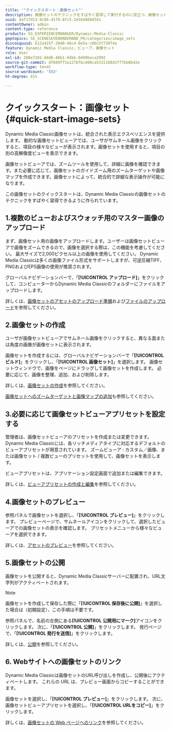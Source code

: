 ```yaml
---
title: '"クイックスタート：画像セット"'
description: 画像セットのテクニックをすばやく習得して実行するのに役立つ、画像セットの概要とクイックスタートを示します。
uuid: daf17d13-9c06-41f0-8fc5-2e56d460d341
contentOwner: admin
content-type: reference
products: SG_EXPERIENCEMANAGER/Dynamic-Media-Classic
geptopics: SG_SCENESEVENONDEMAND_PK/categories/image_sets
discoiquuid: 612a425f-2840-46c4-8e5a-c0bc5f738f4e
feature: Dynamic Media Classic，ビューア，画像セット
role: User
exl-id: 280e7201-84d6-46b1-94bb-0499beca2992
source-git-commit: df689ff5a127bfbc400ca5331168d1ff7bb0b42e
workflow-type: tm+mt
source-wordcount: '553'
ht-degree: 41%

---
```


# クイックスタート：画像セット{#quick-start-image-sets}

Dynamic Media Classic画像セットは、統合された表示エクスペリエンスを提供します。 動的な画像セットビューアでは、ユーザがサムネール画像をクリックすると、項目の様々なビューが表示されます。画像セットを使用すると、項目の別の高解像度ビューを表示できます。

画像セットビューアでは、ズームツールを使用して、詳細に画像を確認できます。また必要に応じて、画像セットのガイドズーム用のズームターゲットや画像マップを作成できます。画像セットによって、統合的で詳細な表示操作が可能になります。

この画像セットのクイックスタートは、Dynamic Media Classicの画像セットのテクニックをすばやく習得できるように作られています。

## 1.複数のビューおよびスウォッチ用のマスター画像のアップロード

まず、画像セット用の画像をアップロードします。ユーザーは画像セットビューアで画像をズームできるので、画像を選択する際は、この機能を考慮してください。 最大サイズで2,000ピクセル以上の画像を使用してください。 Dynamic Media Classicは多くの画像ファイル形式をサポートしますが、可逆圧縮TIFF、PNGおよびEPS画像の使用が推奨されます。

グローバルナビゲーションバーで、「**[!UICONTROL アップロード]**」をクリックして、コンピューターからDynamic Media Classicのフォルダーにファイルをアップロードします。

詳しくは、[画像セットのアセットのアップロード準備](preparing-image-set-assets-upload.md#preparing-image-set-assets-for-upload)および[ファイルのアップロード](uploading-files.md#uploading-your-files)を参照してください。

## 2.画像セットの作成

ユーザが画像セットビューアでサムネール画像をクリックすると、異なる面または角度の画像が画像セットに表示されます。

画像セットを作成するには、グローバルナビゲーションバーで「**[!UICONTROL ビルド]**」をクリックし、「**[!UICONTROL 画像セット]**」を選択します。 画像セットウィンドウで、画像をページにドラッグして画像セットを作成します。 必要に応じて、画像を整理、追加、および削除します。

詳しくは、[画像セットの作成](creating-image-set.md#creating-an-image-set)を参照してください。

[画像セットへのズームターゲットと画像マップの追加](including-zoom-targets-image-maps.md#including-zoom-targets-and-image-maps-in-image-sets)も参照してください。

## 3.必要に応じて画像セットビューアプリセットを設定する

管理者は、画像セットビューアのプリセットを作成または変更できます。Dynamic Media Classicには、各リッチメディアタイプに対応するデフォルトのビューアプリセットが用意されています。 ズームビューア : カスタム／画像、または画像セット / 複数ビューのプリセットを使用して、画像セットを表示します。

ビューアプリセットは、アプリケーション設定画面で追加または編集できます。

詳しくは、[ビューアプリセットの作成と編集](application-setup.md#adding-and-editing-viewer-presets)を参照してください。

## 4.画像セットのプレビュー

参照パネルで画像セットを選択し、「**[!UICONTROL プレビュー]**」をクリックします。 プレビューページで、サムネールアイコンをクリックして、選択したビューアでの画像セットの表示を確認します。 プリセットメニューから様々なビューアを選択できます。

詳しくは、[アセットのプレビュー](previewing-asset.md#previewing-an-asset)を参照してください。

## 5.画像セットの公開

画像セットを公開すると、Dynamic Media Classicサーバーに配置され、URL文字列がアクティベートされます。

>[!NOTE]
>
>画像セットを作成して保存した際に「**[!UICONTROL 保存後に公開]**」を選択した場合は（初期設定）、この手順は不要です。

参照パネルで、名前の左側にある&#x200B;**[!UICONTROL 公開用にマーク]**&#x200B;アイコンをクリックします。 次に、「**[!UICONTROL 公開]**」をクリックします。 発行ページで、「**[!UICONTROL 発行を送信]**」をクリックします。

詳しくは、[公開](publishing-files.md#publishing-files)を参照してください。

## 6. Webサイトへの画像セットのリンク

Dynamic Media Classicは画像セットのURL呼び出しを作成し、公開後にアクティベートします。 これらの URL は、プレビュー画面からコピーすることができます。

画像セットを選択し、「**[!UICONTROL プレビュー]**」をクリックします。 次に、画像セットビューアプリセットを選択し、「**[!UICONTROL URLをコピー]**」をクリックします。

詳しくは、[画像セットの Web ページへのリンク](linking-image-set-web-page.md#linking-an-image-set-to-a-web-page)を参照してください。
